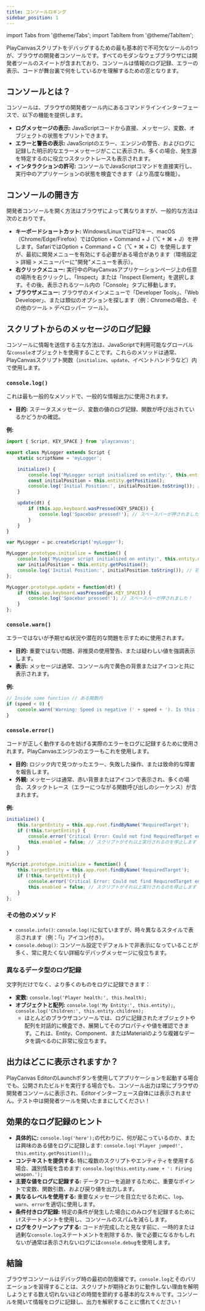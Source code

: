```yaml
---
title: コンソールロギング
sidebar_position: 1
---
```


import Tabs from '@theme/Tabs';
import TabItem from '@theme/TabItem';

PlayCanvasスクリプトをデバッグするための最も基本的で不可欠なツールの1つが、ブラウザの開発者コンソールです。すべてのモダンなウェブブラウザには開発者ツールのスイートが含まれており、コンソールは情報のログ記録、エラーの表示、コードが舞台裏で何をしているかを理解するための窓となります。

## コンソールとは？

コンソールは、ブラウザの開発者ツール内にあるコマンドラインインターフェースで、以下の機能を提供します。

* **ログメッセージの表示:** JavaScriptコードから直接、メッセージ、変数、オブジェクトの状態をプリントできます。
* **エラーと警告の表示:** JavaScriptのエラー、エンジンの警告、およびログに記録した明示的なエラーメッセージがここに表示され、多くの場合、発生源を特定するのに役立つスタックトレースも表示されます。
* **インタラクションの許可:** コンソールでJavaScriptコマンドを直接実行し、実行中のアプリケーションの状態を検査できます（より高度な機能）。

## コンソールの開き方

開発者コンソールを開く方法はブラウザによって異なりますが、一般的な方法は次のとおりです。

* **キーボードショートカット:** Windows/LinuxではF12キー、macOS（Chrome/Edge/Firefox）ではOption + Command + J（⌥ + ⌘ + J）を押します。SafariではOption + Command + C（⌥ + ⌘ + C）を使用しますが、最初に開発メニューを有効にする必要がある場合があります（環境設定 > 詳細 > メニューバーに"開発"メニューを表示）。
* **右クリックメニュー:** 実行中のPlayCanvasアプリケーションページ上の任意の場所を右クリックし、「Inspect」または「Inspect Element」を選択します。その後、表示されるツール内の「Console」タブに移動します。
* **ブラウザメニュー:** ブラウザのメインメニューで「Developer Tools」、「Web Developer」、または類似のオプションを探します（例：Chromeの場合、その他のツール > デベロッパー ツール）。

## スクリプトからのメッセージのログ記録

コンソールに情報を送信する主な方法は、JavaScriptで利用可能なグローバルな`console`オブジェクトを使用することです。これらのメソッドは通常、PlayCanvasスクリプト関数（`initialize`、`update`、イベントハンドラなど）内で使用します。

### `console.log()`

これは最も一般的なメソッドで、一般的な情報出力に使用されます。

* **目的:** ステータスメッセージ、変数の値のログ記録、関数が呼び出されているかどうかの確認。

**例:**

<Tabs>
<TabItem value="esm" label="ESM">

```javascript
import { Script, KEY_SPACE } from 'playcanvas';

export class MyLogger extends Script {
    static scriptName = 'myLogger';

    initialize() {
        console.log('MyLogger script initialized on entity:', this.entity.name); // MyLoggerスクリプトがエンティティ上で初期化されました：
        const initialPosition = this.entity.getPosition();
        console.log('Initial Position:', initialPosition.toString()); // 初期位置：
    }

    update(dt) {
        if (this.app.keyboard.wasPressed(KEY_SPACE)) {
            console.log('Spacebar pressed!'); // スペースバーが押されました！
        }
    }
}
```

</TabItem>
<TabItem value="classic" label="Classic">

```javascript
var MyLogger = pc.createScript('myLogger');

MyLogger.prototype.initialize = function() {
    console.log('MyLogger script initialized on entity:', this.entity.name); // MyLoggerスクリプトがエンティティ上で初期化されました：
    var initialPosition = this.entity.getPosition();
    console.log('Initial Position:', initialPosition.toString()); // 初期位置：
};

MyLogger.prototype.update = function(dt) {
    if (this.app.keyboard.wasPressed(pc.KEY_SPACE)) {
        console.log('Spacebar pressed!'); // スペースバーが押されました！
    }
};
```

</TabItem>
</Tabs>

### `console.warn()`

エラーではないが予期せぬ状況や潜在的な問題を示すために使用されます。

* **目的:** 重要ではない問題、非推奨の使用警告、または疑わしい値を強調表示します。
* **表示:** メッセージは通常、コンソール内で黄色の背景またはアイコンと共に表示されます。

**例:**

```javascript
// Inside some function // ある関数内
if (speed < 0) {
    console.warn('Warning: Speed is negative (' + speed + '). Is this intentional?'); // 警告：速度が負です（...）。これは意図的ですか？
}
```

### `console.error()`

コードが正しく動作するのを妨げる実際のエラーをログに記録するために使用されます。PlayCanvasエンジンのエラーもこれを使用します。

* **目的:** ロジック内で見つかったエラー、失敗した操作、または致命的な障害を報告します。
* **外観:** メッセージは通常、赤い背景またはアイコンで表示され、多くの場合、スタックトレース（エラーにつながる関数呼び出しのシーケンス）が含まれます。

**例:**

<Tabs>
<TabItem value="esm" label="ESM">

```javascript
initialize() {
    this.targetEntity = this.app.root.findByName('RequiredTarget');
    if (!this.targetEntity) {
        console.error('Critical Error: Could not find RequiredTarget entity! Disabling script.', this.entity.name);
        this.enabled = false; // スクリプトがそれ以上実行されるのを停止します
    }
}
```

</TabItem>
<TabItem value="classic" label="Classic">

```javascript
MyScript.prototype.initialize = function() {
    this.targetEntity = this.app.root.findByName('RequiredTarget');
    if (!this.targetEntity) {
        console.error('Critical Error: Could not find RequiredTarget entity! Disabling script.', this.entity.name);
        this.enabled = false; // スクリプトがそれ以上実行されるのを停止します
    }
};
```

</TabItem>
</Tabs>

### その他のメソッド

* `console.info()`: `console.log()`に似ていますが、時々異なるスタイルで表示されます（例：「i」アイコン付き）。
* `console.debug()`: コンソール設定でデフォルトで非表示になっていることが多く、常に見たくない詳細なデバッグメッセージに役立ちます。

### 異なるデータ型のログ記録

文字列だけでなく、より多くのものをログに記録できます：

* **変数:** `console.log('Player health:', this.health);`
* **オブジェクトと配列:** `console.log('My Entity:', this.entity);`, `console.log('Children:', this.entity.children);`
  * ほとんどのブラウザコンソールでは、ログに記録されたオブジェクトや配列を対話的に検査でき、展開してそのプロパティや値を確認できます。これは、Entity、Component、またはMaterialのような複雑なデータを調べるのに非常に役立ちます。

## 出力はどこに表示されますか？

PlayCanvas EditorのLaunchボタンを使用してアプリケーションを起動する場合でも、公開されたビルドを実行する場合でも、コンソール出力は常にブラウザの開発者コンソールに表示され、Editorインターフェース自体には表示されません。テスト中は開発者ツールを開いたままにしてください！

## 効果的なログ記録のヒント

* **具体的に:** `console.log('here');`の代わりに、何が起こっているのか、または興味のある値をログに記録します: `console.log('Player jumped!', this.entity.getPosition());`。
* **コンテキストを提供する:** 特に複数のスクリプトやエンティティを使用する場合、識別情報を含めます: `console.log(this.entity.name + ': Firing weapon.');`
* **主要な値をログに記録する:** データフローを追跡するために、重要なポイントで変数、関数引数、および戻り値を出力します。
* **異なるレベルを使用する:** 重要なメッセージを目立たせるために、`log`、`warn`、`error`を適切に使用します。
* **条件付きログ記録:** 特定の条件が発生した場合にのみログを記録するために`if`ステートメントを使用し、コンソールのスパムを減らします。
* **ログをクリーンアップする:** コードが完成したと見なす前に、一時的または過剰な`console.log`ステートメントを削除するか、後で必要になるかもしれないが通常は表示されないログには`console.debug`を使用します。

## 結論

ブラウザコンソールはデバッグ時の最初の防衛線です。`console.log`とそのバリエーションを習得することは、スクリプトが期待どおりに動作しない理由を解明しようとする数え切れないほどの時間を節約する基本的なスキルです。コンソールを開いて情報をログに記録し、出力を解釈することに慣れてください！
